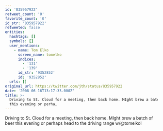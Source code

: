 ```yaml
---
id: '835957922'
retweet_count: '0'
favorite_count: '0'
id_str: '835957922'
retweeted: false
entities:
  hashtags: []
  symbols: []
  user_mentions:
    - name: Tom Elko
      screen_name: tomelko
      indices:
        - '131'
        - '139'
      id_str: '9352852'
      id: '9352852'
  urls: []
original_url: https://twitter.com/jth/status/835957922
date: '2008-06-16T13:17:33.000Z'
title: >-
  Driving to St. Cloud for a meeting, then back home. MIght brew a batch of beer
  this evening or perha…
---
```


Driving to St. Cloud for a meeting, then back home. MIght brew a batch of beer this evening or perhaps head to the driving range w/@tomelko!